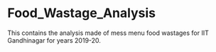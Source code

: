 # Food_Wastage_Analysis
This contains the analysis made of mess menu food wastages for IIT Gandhinagar for years 2019-20.
